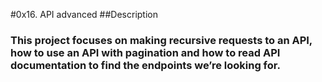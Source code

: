 #0x16. API advanced
##Description
### This project focuses on making recursive requests to an API, how to use an API with pagination and how to read API documentation to find the endpoints we’re looking for.
